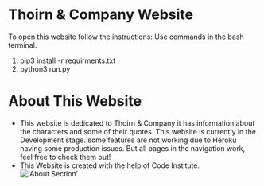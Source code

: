 # Thoirn & Company Website
To open this website follow the instructions:
Use commands in the bash terminal. 

1. pip3 install -r requirments.txt
2. python3 run.py

# About This Website
* This website is dedicated to Thoirn & Company it has information about the characters and some of their quotes. This website is currently in the Development stage. some features are not working due to Heroku having some production issues. But all pages in the navigation work, feel free to check them out!
* This Website is created with the help of Code Institute.  
!['About Section'](./Hello_Flask.png)